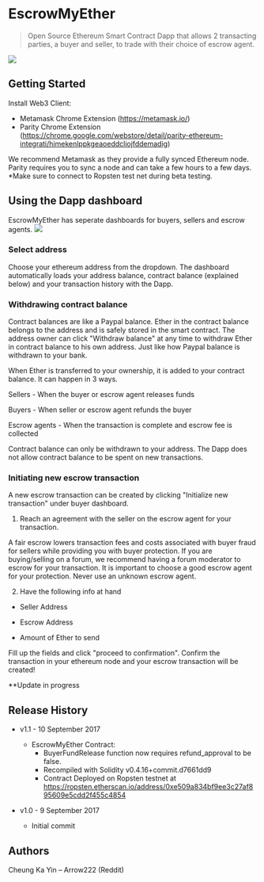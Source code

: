 # EscrowMyEther
> Open Source Ethereum Smart Contract Dapp that allows 2 transacting parties, a buyer and seller, to trade with their choice of escrow agent.


![](Buyer_Dashboard.png)

## Getting Started

Install Web3 Client:

- Metamask Chrome Extension (https://metamask.io/)
- Parity Chrome Extension (https://chrome.google.com/webstore/detail/parity-ethereum-integrati/himekenlppkgeaoeddcliojfddemadig)

We recommend Metamask as they provide a fully synced Ethereum node. Parity requires you to sync a node and can take a few hours to a few days.
*Make sure to connect to Ropsten test net during beta testing.


## Using the Dapp dashboard

EscrowMyEther has seperate dashboards for buyers, sellers and escrow agents. 
![](Buyer_Dashboard.png)

### Select address
Choose your ethereum address from the dropdown. The dashboard automatically loads your address balance, contract balance (explained below) and your transaction history with the Dapp.

### Withdrawing contract balance

Contract balances are like a Paypal balance. Ether in the contract balance belongs to the address and is safely stored in the smart contract.
The address owner can click "Withdraw balance" at any time to withdraw Ether in contract balance to his own address. Just like how Paypal balance is withdrawn to your bank.

When Ether is transferred to your ownership, it is added to your contract balance. It can happen in 3 ways.

Sellers - When the buyer or escrow agent releases funds

Buyers - When seller or escrow agent refunds the buyer

Escrow agents - When the transaction is complete and escrow fee is collected

Contract balance can only be withdrawn to your address. The Dapp does not allow contract balance to be spent on new transactions.


### Initiating new escrow transaction

A new escrow transaction can be created by clicking "Initialize new transaction" under buyer dashboard. 

1) Reach an agreement with the seller on the escrow agent for your transaction.

A fair escrow lowers transaction fees and costs associated with buyer fraud for sellers while providing you with buyer protection. If you are buying/selling on a forum, we recommend having a forum moderator to escrow for your transaction. It is important to choose a good escrow agent for your protection. Never use an unknown escrow agent.

2) Have the following info at hand

- Seller Address

- Escrow Address

- Amount of Ether to send

Fill up the fields and click "proceed to confirmation". Confirm the transaction in your ethereum node and your escrow transaction will be created!


**Update in progress




## Release History

* v1.1	- 10 September 2017
    * EscrowMyEther Contract: 
	  - BuyerFundRelease function now requires refund_approval to be false.
	  - Recompiled with Solidity v0.4.16+commit.d7661dd9
	  - Contract Deployed on Ropsten testnet at https://ropsten.etherscan.io/address/0xe509a834bf9ee3c27af895609e5cdd2f455c4854
	  
* v1.0	- 9 September 2017 
    * Initial commit

## Authors

Cheung Ka Yin – Arrow222 (Reddit)

